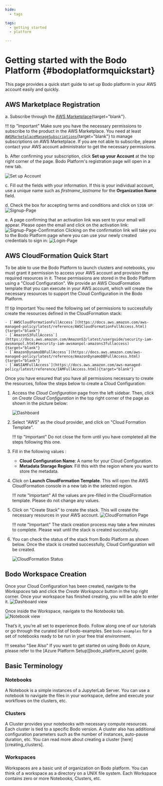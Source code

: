 ```yaml
---
hide:
  - tags

tags:
  - getting started
  - platform

---
```


# Getting started with the Bodo Platform {#bodoplatformquickstart}


This page provides a quick start guide to set up Bodo platform in your AWS account easily and quickly.


## AWS Marketplace Registration

a.  Subscribe through the [AWS Marketplace](https://aws.amazon.com/marketplace/pp/B08NY29SMQ){target="blank"}.

!!! tip "Important"
    Make sure you have the necessary permissions to subscribe to the product in the AWS Marketplace. You need at least [`AWSMarketplaceManageSubscriptions`](https://docs.aws.amazon.com/marketplace/latest/buyerguide/buyer-iam-users-groups-policies.html#buyer-iam-builtin-policies){target="blank"} to manage subscriptions on AWS Marketplace. If you are not able to subscribe, please contact your AWS account administrator to get the necessary permissions.


b.  After confirming your subscription, click **Set up your Account** at the top right corner of the page. Bodo Platform's registration page will open in a new tab.

![Set up Account](../platform_onboarding_screenshots/set-up-account.png#center)


c.  Fill out the fields with your information. If this is your
    individual account, use a unique name such as
    *firstname_lastname* for the **Organization Name**
    field.

d.  Check the box for accepting terms and conditions and click on
    `SIGN UP`:
    ![Signup-Page](../platform_onboarding_screenshots/signup.png#center)

e.  A page confirming that an activation link was sent to your email
    will appear. Please open the email and click on the activation link:
    ![Signup-Page-Confirmation](../platform_onboarding_screenshots/signup-conf.png#center)
    Clicking on the confirmation link will take you to the Bodo Platform
    page where you can use your newly created credentials to sign in:
    ![Login-Page](../platform_onboarding_screenshots/login.png#center)


## AWS CloudFormation Quick Start

To be able to use the Bodo Platform to launch clusters and notebooks,
you must grant it permission to access your AWS account and provision
the required resources in it. These permissions are stored in the Bodo Platform using a "Cloud Configuration".
We provide an AWS CloudFormation template that you can execute in your AWS account,
which will create the necessary resources to support the Cloud Configuration in the Bodo Platform.

!!! tip Important
    You need the following set of permissions to successfully create the resources defined in the CloudFormation stack:

    - [`AWSCloudFormationFullAccess`](https://docs.aws.amazon.com/aws-managed-policy/latest/reference/AWSCloudFormationFullAccess.html){target="blank"}
    - [`AmazonS3FullAccess`](https://docs.aws.amazon.com/AmazonS3/latest/userguide/security-iam-awsmanpol.html#security-iam-awsmanpol-amazons3fullaccess){target="blank"}
    - [`AmazonDynamoDBFullAccess`](https://docs.aws.amazon.com/aws-managed-policy/latest/reference/AmazonDynamoDBFullAccess.html){target="blank"}
    - [`AWSIAMFullAccess`](https://docs.aws.amazon.com/aws-managed-policy/latest/reference/IAMFullAccess.html){target="blank"}

Once you have ensured that you have all permissions necessary to create the resources, follow the steps below to create a Cloud Configuration:

1. Access the *Cloud Configuration* page from the left sidebar. Then, click on *Create Cloud Configuration* in the top right corner of the page as shown in the picture below:

    ![Dashboard](../platform_onboarding_screenshots/dashboard.gif#center)

2. Select "AWS" as the cloud provider, and click on "Cloud Formation Template".

    !!! tip "Important"
        Do not close the form until you have completed all the steps following this one.

3. Fill in the following values :
    - **Cloud Configuration Name**: A name for your Cloud Configuration.
    - **Metadata Storage Region**: Fill this with the region where you want to store the metadata.
   
4. Click on **Launch CloudFormation Template**. This will open the AWS CloudFormation console in a new tab in the selected region.

    
    !!! note "Important"
        All the values are pre-filled in the CloudFormation template. Please do not change any values.

5. Click on "Create Stack" to create the stack. This will create the necessary resources in your AWS account.
    ![CloudFormation Page](../platform_onboarding_screenshots/cloudformation.png#center)


    !!! note "Important"
        The stack creation process may take a few minutes to complete. Please wait until the stack is created successfully.

6. You can check the status of the stack from Bodo Platform as shown below. Once the stack is created successfully, Cloud Configuration will be created.

    ![CloudFormation Status](../platform_onboarding_screenshots/cloudformation-status.gif#center)



## Bodo Workspace Creation

Once your Cloud Configuration has been created, navigate to the *Workspaces* tab and click the *Create Workspace* button in the
 top right corner. Once your workspace has finished creating, you will be able to enter it.
 ![Dashboard view](../quick_start_screenshots/dashboard.png#center)

  Once inside the Workspace, navigate to the *Notebooks* tab.
   ![Notebook view](../quick_start_screenshots/notebook.png#center)


That’s it, you’re all set to experience Bodo. Follow along one of our tutorials or go through the curated list of bodo-examples.
 See `bodo-examples` for a set of notebooks ready to be run in your free trial environment.

!!! seealso "See Also"
    If you want to get started on using Bodo on Azure, please refer to the [Azure Platform Setup][bodo_platform_azure] guide.



## Basic Terminology

###  **Notebooks**

  A Notebook is a simple instances of a JupyterLab Server. You can use
  a notebook to navigate the files in your workspace, define and execute
  your workflows on the clusters, etc.


### **Clusters**

  A Cluster provides your notebooks with necessary compute resources.
  Each cluster is tied to a specific Bodo version. A cluster also has
  additional configuration parameters such as the number of instances,
  auto-pause duration, etc. You can read more about creating a cluster [here][creating_clusters].

### **Workspaces**

  Workspaces are a basic unit of organization on Bodo platform. You can
  think of a workspace as a directory on a UNIX file system. Each Workspace
  contains zero or more Notebooks, Clusters, etc.
